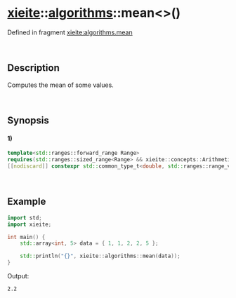 # [xieite](../../xieite.md)\:\:[algorithms](../../algorithms.md)\:\:mean\<\>\(\)
Defined in fragment [xieite:algorithms.mean](../../../src/algorithms/mean.cpp)

&nbsp;

## Description
Computes the mean of some values.

&nbsp;

## Synopsis
#### 1)
```cpp
template<std::ranges::forward_range Range>
requires(std::ranges::sized_range<Range> && xieite::concepts::Arithmetic<std::ranges::range_value_t<Range>>)
[[nodiscard]] constexpr std::common_type_t<double, std::ranges::range_value_t<Range>> mean(Range&& range) noexcept;
```

&nbsp;

## Example
```cpp
import std;
import xieite;

int main() {
    std::array<int, 5> data = { 1, 1, 2, 2, 5 };

    std::println("{}", xieite::algorithms::mean(data));
}
```
Output:
```
2.2
```
